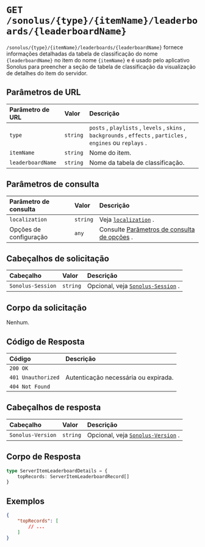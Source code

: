 # `GET /sonolus/{type}/{itemName}/leaderboards/{leaderboardName}`

`/sonolus/{type}/{itemName}/leaderboards/{leaderboardName}` fornece informações detalhadas da tabela de classificação do nome `{leaderboardName}` no item do nome `{itemName}` e é usado pelo aplicativo Sonolus para preencher a seção de tabela de classificação da visualização de detalhes do item do servidor.

## Parâmetros de URL

Parâmetro de URL | Valor | Descrição
:-- | :-- | :--
`type` | `string` | `posts` , `playlists` , `levels` , `skins` , `backgrounds` , `effects` , `particles` , `engines` ou `replays` .
`itemName` | `string` | Nome do item.
`leaderboardName` | `string` | Nome da tabela de classificação.

## Parâmetros de consulta

Parâmetro de consulta | Valor | Descrição
:-- | :-- | :--
`localization` | `string` | Veja [`localization`](../query-parameters/localization) .
Opções de configuração | `any` | Consulte [Parâmetros de consulta de opções](../query-parameters/options-query-parameters) .

## Cabeçalhos de solicitação

Cabeçalho | Valor | Descrição
:-- | :-- | :--
`Sonolus-Session` | `string` | Opcional, veja [`Sonolus-Session`](../headers/sonolus-session) .

## Corpo da solicitação

Nenhum.

## Código de Resposta

Código | Descrição
:-- | :--
`200 OK` |
`401 Unauthorized` | Autenticação necessária ou expirada.
`404 Not Found` |

## Cabeçalhos de resposta

Cabeçalho | Valor | Descrição
:-- | :-- | :--
`Sonolus-Version` | `string` | Opcional, veja [`Sonolus-Version`](../headers/sonolus-version) .

## Corpo de Resposta

```ts
type ServerItemLeaderboardDetails = {
    topRecords: ServerItemLeaderboardRecord[]
}
```

## Exemplos

```json
{
    "topRecords": [
        // ...
    ]
}
```
